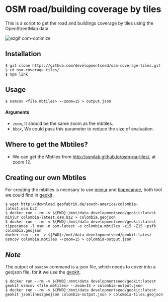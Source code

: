 # OSM road/building coverage by tiles

This is a script to get the road and buildings coverage by tiles using the OpenStreetMap data.

![ezgif com-optimize](https://user-images.githubusercontent.com/1152236/54037072-437c7400-418b-11e9-85f7-1f4da4684352.gif)


## Installation

```
$ git clone https://github.com/developmentseed/osm-coverage-tiles.git
$ cd osm-coverage-tiles/
$ npm link
```

## Usage

```
$ osmcov <file.mbtiles> --zoom=15 > output.json
```

#### Arguments

- `zoom`, It should be the same zoom as the mbtiles.
- `bbox`, We could pass this parameter to reduce the size of evaluation.

## Where to get the Mbtiles?

- We can get the Mbtiles from http://osmlab.github.io/osm-qa-tiles/, at zoom 12.

## Creating our own Mbtiles

For creating the mbtiles is necesary to use [minjur](https://github.com/mapbox/minjur) and [tippecanoe](https://github.com/mapbox/tippecanoe), both tool we could find in [geokit](https://github.com/developmentseed/geokit).

```
$ wget http://download.geofabrik.de/south-america/colombia-latest.osm.bz2
$ docker run --rm -v ${PWD}:/mnt/data developmentseed/geokit:latest minjur colombia-latest.osm.bz2 > colombia.geojson
$ docker run --rm -v ${PWD}:/mnt/data developmentseed/geokit:latest tippecanoe -l osm -n osm-latest -o colombia.mbtiles -z15 -Z15 -psfk colombia.geojson
docker run --rm -v ${PWD}:/mnt/data developmentseed/geokit:latest osmcov colombia.mbtiles --zoom=15 > colombia-output.json
```

## *Note*

The output of `osmcov` command is a json file, which needs to cover into a geojson file, for it we use the [geokit](https://github.com/developmentseed/geokit).

```
$ docker run --rm -v ${PWD}:/mnt/data developmentseed/geokit:latest geokit osmcov <file.mbtiles> --zoom=15 > colombia-output.json
$ docker run --rm -v ${PWD}:/mnt/data developmentseed/geokit:latest geokit jsonlines2geojson colombia-output.json > colombia-tiles.geojson
```